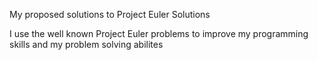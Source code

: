 My proposed solutions to Project Euler Solutions

I use the well known Project Euler problems to improve my programming skills and my problem solving abilites
